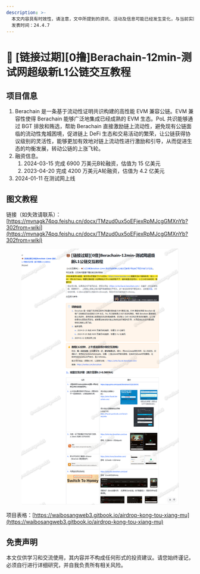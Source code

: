 ```yaml
---
description: >-
  本文内容具有时效性，请注意，文中所提到的资讯、活动及信息可能已经发生变化，与当前实际情况有所不同。我们建议您在做出任何决策之前，始终进行自主研究和验证。
  发表时间：24.4.7
---
```


# 🐻 \[链接过期]\[0撸]Berachain-12min-测试网超级新L1公链交互教程

## **项目信息**

1. Berachain 是一条基于流动性证明共识构建的高性能 EVM 兼容公链。EVM 兼容性使得 Berachain 能够广泛地集成已经成熟的 EVM 生态。PoL 共识能够通过 BGT 排放和贿选，帮助 Berachain 直接激励链上流动性，避免现有公链面临的流动性鬼城困境，促进链上 DeFi 生态和交易活动的繁荣，让公链获得协议级别的灵活性，能够更加有效地对链上流动性进行激励和引导，从而促进生态的均衡发展，转动公链的上涨飞轮。
2. 融资信息。
   1. 2024-03-15 完成 6900 万美元B轮融资，估值为 15 亿美元
   2. 2023-04-20 完成 4200 万美元A轮融资，估值为 4.2 亿美元
3. 2024-01-11 在测试网上线

## 图文教程

链接（如失效请联系）：[https://mvnagk74pq.feishu.cn/docx/TMzud0ux5oEFjexRpMJcgGMXnYb?302from=wiki](https://mvnagk74pq.feishu.cn/docx/TMzud0ux5oEFjexRpMJcgGMXnYb?302from=wiki)

<figure><img src="../.gitbook/assets/image (1) (1) (1).png" alt=""><figcaption></figcaption></figure>

项目表格：[https://waibosangweb3.gitbook.io/airdrop-kong-tou-xiang-mu](https://waibosangweb3.gitbook.io/airdrop-kong-tou-xiang-mu)

## 免责声明 <a href="#mian-ze-sheng-ming" id="mian-ze-sheng-ming"></a>

本文仅供学习和交流使用，其内容并不构成任何形式的投资建议。请您始终谨记，必须自行进行详细研究，并自我负责所有相关风险。

